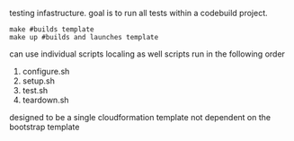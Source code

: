 testing infastructure. goal is to run all tests within a codebuild project.
```shell
make #builds template
make up #builds and launches template
```
can use individual scripts localing as well
scripts run in the following order

1) configure.sh
2) setup.sh
3) test.sh
4) teardown.sh

designed to be a single cloudformation template not dependent on the bootstrap template


